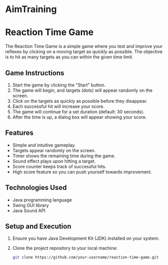 # AimTraining
# Reaction Time Game

The Reaction Time Game is a simple game where you test and improve your reflexes by clicking on a moving target as quickly as possible. The objective is to hit as many targets as you can within the given time limit.

## Game Instructions

1. Start the game by clicking the "Start" button.
2. The game will begin, and targets (dots) will appear randomly on the screen.
3. Click on the targets as quickly as possible before they disappear.
4. Each successful hit will increase your score.
5. The game will continue for a set duration (default: 30 seconds).
6. After the time is up, a dialog box will appear showing your score.

## Features

- Simple and intuitive gameplay.
- Targets appear randomly on the screen.
- Timer shows the remaining time during the game.
- Sound effect plays upon hitting a target.
- Score counter keeps track of successful hits.
- High score feature so you can push yourself towards improvement.

## Technologies Used

- Java programming language
- Swing GUI library
- Java Sound API

## Setup and Execution

1. Ensure you have Java Development Kit (JDK) installed on your system.

2. Clone the project repository to your local machine:

   ```bash
   git clone https://github.com/your-username/reaction-time-game.git
